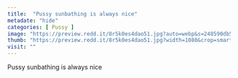 ```yaml
---
title:  "Pussy sunbathing is always nice"
metadate: "hide"
categories: [ Pussy ]
image: "https://preview.redd.it/8r5k0es4dao51.jpg?auto=webp&s=248590db572b953d0a0bda54ea0b337d36b1b160"
thumb: "https://preview.redd.it/8r5k0es4dao51.jpg?width=1080&crop=smart&auto=webp&s=1ac4d5ab38af296f0e85f1ba8fd2d0b6ab0b5b31"
visit: ""
---
```

Pussy sunbathing is always nice

